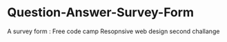 # Question-Answer-Survey-Form

A survey form : Free code camp Resopnsive web design second challange
